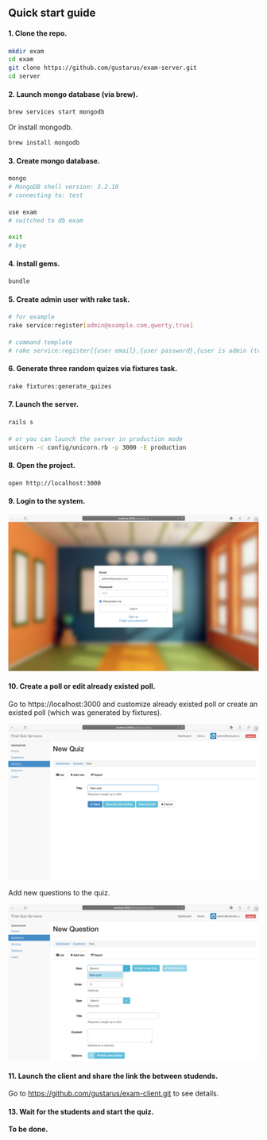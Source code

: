 ## Quick start guide

#### 1. Clone the repo.
```bash
mkdir exam
cd exam
git clone https://github.com/gustarus/exam-server.git
cd server
```

#### 2. Launch mongo database (via brew).
```bash
brew services start mongodb
```

Or install mongodb.
```bash
brew install mongodb
```

#### 3. Create mongo database.
```bash
mongo
# MongoDB shell version: 3.2.10
# connecting to: test
 
use exam
# switched to db exam
 
exit
# bye
```

#### 4. Install gems.
```bash
bundle
```

#### 5. Create admin user with rake task.
```bash
# for example
rake service:register[admin@example.com,qwerty,true]
 
# command template
# rake service:register[{user email},{user password},{user is admin (true|false)}]
```

#### 6. Generate three random quizes via fixtures task.
```bash
rake fixtures:generate_quizes
```

#### 7. Launch the server.
```bash
rails s
  
# or you can launch the server in production mode
unicorn -c config/unicorn.rb -p 3000 -E production
```

#### 8. Open the project.
```bash
open http://localhost:3000
```

#### 9. Login to the system.

![login](docs/images/login.png)

#### 10. Create a poll or edit already existed poll.
Go to https://localhost:3000 and customize already existed poll or create an existed poll (which was generated by fixtures).


![new quiz](docs/images/new-quiz.png)

Add new questions to the quiz.


![new question](docs/images/new-question.png)

#### 11. Launch the client and share the link the between studends.
Go to https://github.com/gustarus/exam-client.git to see details.

#### 13. Wait for the students and start the quiz.
**To be done.**
